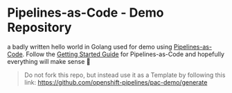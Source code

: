 # Pipelines-as-Code - Demo Repository

a badly written hello world in Golang used for demo using [Pipelines-as-Code](https://pipelinesascode.com).
Follow the [Getting Started Guide](https://pipelinesascode.com/docs/install/getting-started/) for Pipelines-as-Code and hopefully everything will make sense 💫

> Do not fork this repo, but instead use it as a Template by following this link:
> https://github.com/openshift-pipelines/pac-demo/generate
